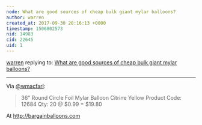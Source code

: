 ```yaml
---
node: What are good sources of cheap bulk giant mylar balloons?
author: warren
created_at: 2017-09-30 20:16:13 +0000
timestamp: 1506802573
nid: 14983
cid: 22645
uid: 1
---
```




[warren](../profile/warren) replying to: [What are good sources of cheap bulk giant mylar balloons?](../notes/warren/09-30-2017/what-are-good-sources-of-cheap-bulk-giant-mylar-balloons)

----
Via [@wmacfarl](/profile/wmacfarl): 

> 36" Round Circle Foil Mylar Balloon Citrine Yellow
> Product Code: 12684
> Qty: 20 @ $0.99 = $19.80

At http://bargainballoons.com